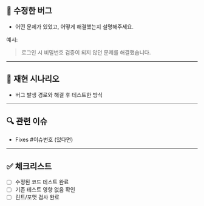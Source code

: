 ## 🐛 수정한 버그

- 어떤 문제가 있었고, 어떻게 해결했는지 설명해주세요.

예시:
> 로그인 시 비밀번호 검증이 되지 않던 문제를 해결했습니다.

---

## 🔁 재현 시나리오

- 버그 발생 경로와 해결 후 테스트한 방식

---

## 🔍 관련 이슈

- Fixes #이슈번호 (있다면)

---

## ✅ 체크리스트

- [ ] 수정된 코드 테스트 완료
- [ ] 기존 테스트 영향 없음 확인
- [ ] 린트/포맷 검사 완료
